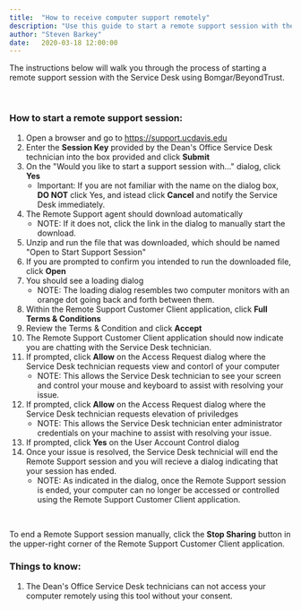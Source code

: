 ```yaml
---
title:  "How to receive computer support remotely"
description: "Use this guide to start a remote support session with the Computing Resources Unit Service Desk using Bomgar/BeyondTrust."
author: "Steven Barkey"
date:   2020-03-18 12:00:00
---
```

<p>The instructions below will walk you through the process of starting a remote support session with the Service Desk using Bomgar/BeyondTrust.</p>
<br />

<h3>How to start a remote support session:</h3>
<ol style="PADDING-LEFT: 30px">
  <li>Open a browser and go to <a class="external-link" href="https://support.ucdavis.edu" target="_blank">https://support.ucdavis.edu</a></li>
  <li>Enter the <b>Session Key</b> provided by the Dean's Office Service Desk technician into the box provided and click <b>Submit</b></li>
  <li>On the "Would you like to start a support session with..." dialog, click <b>Yes</b>
    <ul style="PADDING-LEFT: 20px">
      <li>Important: If you are not familiar with the name on the dialog box, <b>DO NOT</b> click Yes, and istead click <b>Cancel</b> and notify the Service Desk immediately.</li>
    </ul>
  </li>
  <li>The Remote Support agent should download automatically
    <ul style="PADDING-LEFT: 20px">
      <li>NOTE: If it does not, click the link in the dialog to manually start the download.</li>
    </ul>
  </li>
  <li>Unzip and run the file that was downloaded, which should be named "Open to Start Support Session"</li>
  <li>If you are prompted to confirm you intended to run the downloaded file, click <b>Open</b></li>
  <li>You should see a loading dialog
    <ul style="PADDING-LEFT: 20px">
      <li>NOTE: The loading dialog resembles two computer monitors with an orange dot going back and forth between them.</li>
    </ul>
  </li>
  <li>Within the Remote Support Customer Client application, click <b>Full Terms & Conditions</b></li>
  <li>Review the Terms & Condition and click <b>Accept</b></li>
  <li>The Remote Support Customer Client application should now indicate you are chatting with the Service Desk technician.</li>
  <li>If prompted, click <b>Allow</b> on the Access Request dialog where the Service Desk technician requests view and contorl of your computer
    <ul style="PADDING-LEFT: 20px">
      <li>NOTE: This allows the Service Desk technician to see your screen and control your mouse and keyboard to assist with resolving your issue.</li>
    </ul>
  </li>
  <li>If prompted, click <b>Allow</b> on the Access Request dialog where the Service Desk technician requests elevation of priviledges
    <ul style="PADDING-LEFT: 20px">
      <li>NOTE: This allows the Service Desk technician enter administrator credentials on your machine to assist with resolving your issue.</li>
    </ul>
  </li>
  <li>If prompted, click <b>Yes</b> on the User Account Control dialog</li>
  <li>Once your issue is resolved, the Service Desk technicial will end the Remote Support session and you will recieve a dialog indicating that your session has ended.
    <ul style="PADDING-LEFT: 20px">
      <li>NOTE: As indicated in the dialog, once the Remote Support session is ended, your computer can no longer be accessed or controlled using the Remote Support Customer Client application.</li>
    </ul>
  </li>
</ol>
<br />
<p>To end a Remote Support session manually, click the <b>Stop Sharing</b> button in the upper-right corner of the Remote Support Customer Client application.</p>

<h3>Things to know:</h3>
<ol style="PADDING-LEFT: 30px">
  <li>The Dean's Office Service Desk technicians can not access your computer remotely using this tool without your consent.</li>
</ol>
